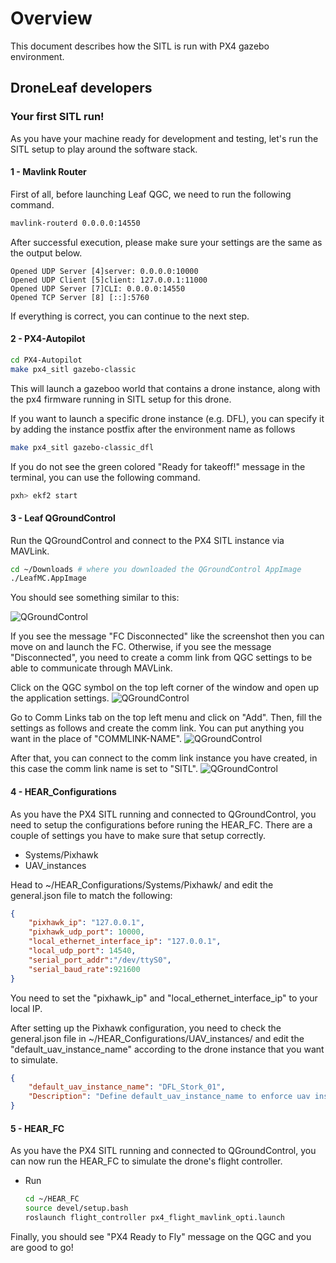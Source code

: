 # Overview

This document describes how the SITL is run with PX4 gazebo environment.


## DroneLeaf developers

### Your first SITL run!

As you have your machine ready for development and testing, let's run the SITL setup to play around the software stack.

#### 1 - Mavlink Router
First of all, before launching Leaf QGC, we need to run the following command.
```bash
mavlink-routerd 0.0.0.0:14550
```
After successful execution, please make sure your settings are the same as the output below.
```
Opened UDP Server [4]server: 0.0.0.0:10000
Opened UDP Client [5]client: 127.0.0.1:11000
Opened UDP Server [7]CLI: 0.0.0.0:14550
Opened TCP Server [8] [::]:5760
```
If everything is correct, you can continue to the next step.


#### 2 - PX4-Autopilot

```bash
cd PX4-Autopilot
make px4_sitl gazebo-classic
```
This will launch a gazeboo world that contains a drone instance, along with the px4 firmware running in SITL setup for this drone.

If you want to launch a specific drone instance (e.g. DFL), you can specify it by adding the instance postfix after the environment name as follows

```bash
make px4_sitl gazebo-classic_dfl
```

If you do not see the green colored "Ready for takeoff!" message in the terminal, you can use the following command.
```bash
pxh> ekf2 start
```

#### 3 - Leaf QGroundControl

Run the QGroundControl and connect to the PX4 SITL instance via MAVLink.

```bash
cd ~/Downloads # where you downloaded the QGroundControl AppImage
./LeafMC.AppImage
```
You should see something similar to this:

![QGroundControl](media/LeafMCQGC_PX4SITL.png)

If you see the message "FC Disconnected" like the screenshot then you can move on and launch the FC. Otherwise, if you see the message "Disconnected", you need to create a comm link from QGC settings to be able to communicate through MAVLink.

Click on the QGC symbol on the top left corner of the window and open up the application settings.
![QGroundControl](media/QGC_setting.png)

Go to Comm Links tab on the top left menu and click on "Add". Then, fill the settings as follows and create the comm link. You can put anything you want in the place of "COMMLINK-NAME".
![QGroundControl](media/commlink.png)

After that, you can connect to the comm link instance you have created, in this case the comm link name is set to "SITL".
![QGroundControl](media/connect_commlink.png)

#### 4 - HEAR_Configurations
As you have the PX4 SITL running and connected to QGroundControl, you need to setup the configurations before runing the HEAR_FC. There are a couple of settings you have to make sure that setup correctly.

- Systems/Pixhawk
- UAV_instances

Head to ~/HEAR_Configurations/Systems/Pixhawk/ and edit the general.json file to match the following:

```json
{
    "pixhawk_ip": "127.0.0.1",
    "pixhawk_udp_port": 10000,
    "local_ethernet_interface_ip": "127.0.0.1",
    "local_udp_port": 14540,
    "serial_port_addr":"/dev/ttyS0",
    "serial_baud_rate":921600
}
```
You need to set the "pixhawk_ip" and "local_ethernet_interface_ip" to your local IP.

After setting up the Pixhawk configuration, you need to check the general.json file in ~/HEAR_Configurations/UAV_instances/ and edit the "default_uav_instance_name" according to the drone instance that you want to simulate.

```json
{
    "default_uav_instance_name": "DFL_Stork_01",
    "Description": "Define default_uav_instance_name to enforce uav instance name on the current machine"
}
```

#### 5 - HEAR_FC
As you have the PX4 SITL running and connected to QGroundControl, you can now run the HEAR_FC to simulate the drone's flight controller.

- Run
    ```bash
    cd ~/HEAR_FC
    source devel/setup.bash
    roslaunch flight_controller px4_flight_mavlink_opti.launch
    ```
Finally, you should see "PX4 Ready to Fly" message on the QGC and you are good to go!
